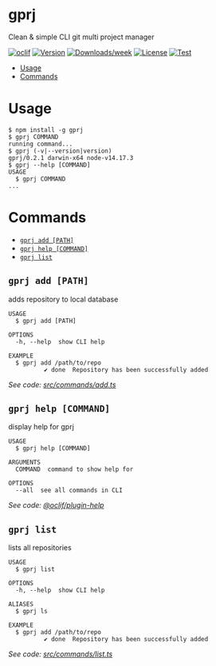 gprj
====

Clean &amp; simple CLI git multi project manager

[![oclif](https://img.shields.io/badge/cli-oclif-brightgreen.svg)](https://oclif.io)
[![Version](https://img.shields.io/npm/v/gprj.svg)](https://npmjs.org/package/gprj)
[![Downloads/week](https://img.shields.io/npm/dw/gprj.svg)](https://npmjs.org/package/gprj)
[![License](https://img.shields.io/npm/l/gprj.svg)](https://github.com/dolfbarr/gprj/blob/master/package.json)
[![Test](https://github.com/dolfbarr/gprj/actions/workflows/push.yaml/badge.svg?branch=main&event=push)](https://github.com/dolfbarr/gprj/actions/workflows/push.yaml)

<!-- toc -->
* [Usage](#usage)
* [Commands](#commands)
<!-- tocstop -->
# Usage
<!-- usage -->
```sh-session
$ npm install -g gprj
$ gprj COMMAND
running command...
$ gprj (-v|--version|version)
gprj/0.2.1 darwin-x64 node-v14.17.3
$ gprj --help [COMMAND]
USAGE
  $ gprj COMMAND
...
```
<!-- usagestop -->
# Commands
<!-- commands -->
* [`gprj add [PATH]`](#gprj-add-path)
* [`gprj help [COMMAND]`](#gprj-help-command)
* [`gprj list`](#gprj-list)

## `gprj add [PATH]`

adds repository to local database

```
USAGE
  $ gprj add [PATH]

OPTIONS
  -h, --help  show CLI help

EXAMPLE
  $ gprj add /path/to/repo
          ✔ done  Repository has been successfully added
```

_See code: [src/commands/add.ts](https://github.com/dolfbarr/gprj/blob/v0.2.1/src/commands/add.ts)_

## `gprj help [COMMAND]`

display help for gprj

```
USAGE
  $ gprj help [COMMAND]

ARGUMENTS
  COMMAND  command to show help for

OPTIONS
  --all  see all commands in CLI
```

_See code: [@oclif/plugin-help](https://github.com/oclif/plugin-help/blob/v3.2.2/src/commands/help.ts)_

## `gprj list`

lists all repositories

```
USAGE
  $ gprj list

OPTIONS
  -h, --help  show CLI help

ALIASES
  $ gprj ls

EXAMPLE
  $ gprj add /path/to/repo
          ✔ done  Repository has been successfully added
```

_See code: [src/commands/list.ts](https://github.com/dolfbarr/gprj/blob/v0.2.1/src/commands/list.ts)_
<!-- commandsstop -->
